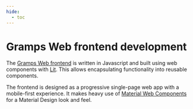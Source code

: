 ```yaml
---
hide:
  - toc
---
```


# Gramps Web frontend development

The [Gramps Web frontend](https://github.com/gramps-project/gramps-web) is written in Javascript and built using web components with [Lit](https://lit.dev/). This allows encapsulating functionality into reusable components.

The frontend is designed as a progressive single-page web app with a mobile-first experience. It makes heavy use of [Material Web Components](https://github.com/material-components/material-web) for a Material Design look and feel.

